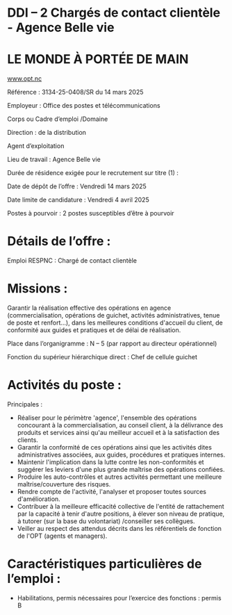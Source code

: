 # DDI – 2 Chargés de contact clientèle - Agence Belle vie

# LE MONDE À PORTÉE DE MAIN

www.opt.nc

Référence : 3134-25-0408/SR du 14 mars 2025

Employeur : Office des postes et télécommunications

Corps ou Cadre d’emploi /Domaine

Direction : de la distribution

Agent d’exploitation

Lieu de travail : Agence Belle vie

Durée de résidence exigée pour le recrutement sur titre (1) :

Date de dépôt de l’offre : Vendredi 14 mars 2025

Date limite de candidature : Vendredi 4 avril 2025

Postes à pourvoir : 2 postes susceptibles d’être à pourvoir

# Détails de l’offre :

Emploi RESPNC : Chargé de contact clientèle

# Missions :

Garantir la réalisation effective des opérations en agence (commercialisation, opérations de guichet, activités administratives, tenue de poste et renfort…), dans les meilleures conditions d'accueil du client, de conformité aux guides et pratiques et de délai de réalisation.

Place dans l’organigramme : N – 5 (par rapport au directeur opérationnel)

Fonction du supérieur hiérarchique direct : Chef de cellule guichet

# Activités du poste :

Principales :

- Réaliser pour le périmètre 'agence', l'ensemble des opérations concourant à la commercialisation, au conseil client, à la délivrance des produits et services ainsi qu'au meilleur accueil et à la satisfaction des clients.
- Garantir la conformité de ces opérations ainsi que les activités dites administratives associées, aux guides, procédures et pratiques internes.
- Maintenir l'implication dans la lutte contre les non-conformités et suggérer les leviers d'une plus grande maîtrise des opérations confiées.
- Produire les auto-contrôles et autres activités permettant une meilleure maîtrise/couverture des risques.
- Rendre compte de l'activité, l'analyser et proposer toutes sources d'amélioration.
- Contribuer à la meilleure efficacité collective de l'entité de rattachement par la capacité à tenir d'autre positions, à élever son niveau de pratique, à tutorer (sur la base du volontariat) /conseiller ses collègues.
- Veiller au respect des attendus décrits dans les référentiels de fonction de l'OPT (agents et managers).

# Caractéristiques particulières de l’emploi :

- Habilitations, permis nécessaires pour l’exercice des fonctions : permis B